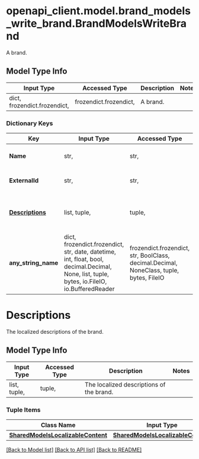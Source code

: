 # openapi_client.model.brand_models_write_brand.BrandModelsWriteBrand

A brand.

## Model Type Info
Input Type | Accessed Type | Description | Notes
------------ | ------------- | ------------- | -------------
dict, frozendict.frozendict,  | frozendict.frozendict,  | A brand. | 

### Dictionary Keys
Key | Input Type | Accessed Type | Description | Notes
------------ | ------------- | ------------- | ------------- | -------------
**Name** | str,  | str,  | The name of this brand. | [optional] 
**ExternalId** | str,  | str,  | External Id of the brand. | [optional] 
**[Descriptions](#Descriptions)** | list, tuple,  | tuple,  | The localized descriptions of the brand. | [optional] 
**any_string_name** | dict, frozendict.frozendict, str, date, datetime, int, float, bool, decimal.Decimal, None, list, tuple, bytes, io.FileIO, io.BufferedReader | frozendict.frozendict, str, BoolClass, decimal.Decimal, NoneClass, tuple, bytes, FileIO | any string name can be used but the value must be the correct type | [optional]

# Descriptions

The localized descriptions of the brand.

## Model Type Info
Input Type | Accessed Type | Description | Notes
------------ | ------------- | ------------- | -------------
list, tuple,  | tuple,  | The localized descriptions of the brand. | 

### Tuple Items
Class Name | Input Type | Accessed Type | Description | Notes
------------- | ------------- | ------------- | ------------- | -------------
[**SharedModelsLocalizableContent**](SharedModelsLocalizableContent.md) | [**SharedModelsLocalizableContent**](SharedModelsLocalizableContent.md) | [**SharedModelsLocalizableContent**](SharedModelsLocalizableContent.md) |  | 

[[Back to Model list]](../../README.md#documentation-for-models) [[Back to API list]](../../README.md#documentation-for-api-endpoints) [[Back to README]](../../README.md)

